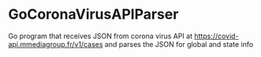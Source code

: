 # GoCoronaVirusAPIParser
Go program that receives JSON from corona virus API at https://covid-api.mmediagroup.fr/v1/cases and parses the JSON for global and state info
